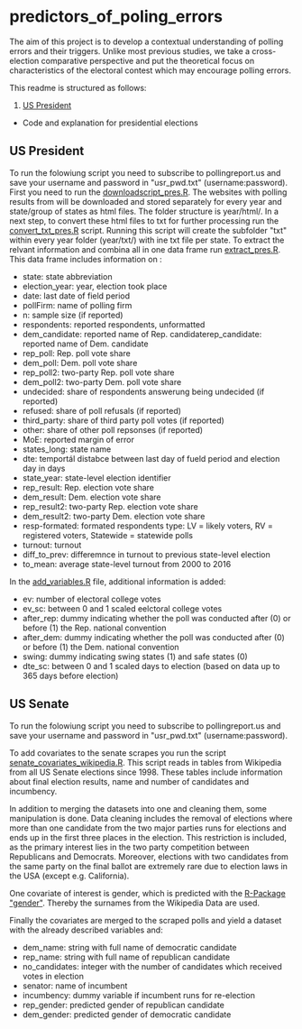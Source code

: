 # predictors_of_poling_errors
The aim of this project is to develop a contextual understanding of polling errors and their triggers. Unlike most previous studies, we take a cross-election comparative perspective and put the theoretical focus on characteristics of the electoral contest which may encourage polling errors.

This readme is structured as follows:

1. [US President](https://github.com/SinaMaria412/predictors_of_polling_errors#us-president)
- Code and explanation for presidential elections

## US President

To run the folowiung script you need to subscribe to pollingreport.us and save your username and password in "usr_pwd.txt" (username:password).
First you need to run the [downloadscript_pres.R](https://github.com/SinaMaria412/predictors_of_polling_errors/blob/master/us_president/scrape/downloadscript_pres.R). The websites with polling results from will be downloaded and stored separately for every year and state/group of states as html files. The folder structure is year/html/. In a next step, to convert these html files to txt for further processing run the [convert_txt_pres.R](https://github.com/SinaMaria412/predictors_of_polling_errors/blob/master/us_president/scrape/convert_txt_pres.R) script. Running this script will create the subfolder "txt" within every year folder (year/txt/) with ine txt file per state. To extract the relvant information and combina all in one data frame run [extract_pres.R](https://github.com/SinaMaria412/predictors_of_polling_errors/blob/master/us_president/scrape/extract_pres.R). This data frame includes information on :

- state: state abbreviation
- election_year: year, election took place
- date: last date of field period
- pollFirm: name of polling firm
- n: sample size (if reported)
- respondents: reported respondents, unformatted
- dem_candidate: reported name of Rep. candidaterep_candidate: reported name of Dem. candidate
- rep_poll: Rep. poll vote share 
- dem_poll: Dem. poll vote share 
- rep_poll2: two-party Rep. poll vote share 
- dem_poll2: two-party Dem. poll vote share 
- undecided: share of respondents answerung being undecided (if reported)
- refused: share of poll refusals (if reported)
- third_party: share of third party poll votes (if reported)
- other: share of other poll repsonses (if reported)
- MoE: reported margin of error
- states_long: state name
- dte: temportál distabce between last day of fueld period and election day in days
- state_year: state-level election identifier
- rep_result: Rep. election vote share
- dem_result: Dem. election vote share
- rep_result2: two-party Rep. election vote share
- dem_result2: two-party Dem. election vote share
- resp-formated: formated respondents type: LV = likely voters, RV = registered voters, Statewide = statewide polls
- turnout: turnout
- diff_to_prev: differemnce in turnout to previous state-level election
- to_mean: average state-level turnout from 2000 to 2016

In the [add_variables.R](https://github.com/SinaMaria412/predictors_of_polling_errors/blob/master/us_president/scrape/add_variables.R) file, additional information is added:

- ev: number of electoral college votes
- ev_sc: between 0 and 1 scaled eelctoral college votes
- after_rep: dummy indicating whether the poll was conducted after (0) or before (1) the Rep. national convention
- after_dem: dummy indicating whether the poll was conducted after (0) or before (1) the Dem. national convention
- swing: dummy indicating swing states (1) and safe states (0)
- dte_sc: between 0 and 1 scaled days to election (based on data up to 365 days before election)

## US Senate

To run the folowiung script you need to subscribe to pollingreport.us and save your username and password in "usr_pwd.txt" (username:password).



To add covariates to the senate scrapes you run the script [senate_covariates_wikipedia.R](https://github.com/SinaMaria412/predictors_of_polling_errors/blob/master/us_senate/covariates/senate_covariates_wikipedia.R). This script reads in tables from Wikipedia from all US Senate elections since 1998. These tables include information about final election results, name and number of candidates and incumbency. 

In addition to merging the datasets into one and cleaning them, some manipulation is done.
Data cleaning includes the removal of elections where more than one candidate from the two major parties runs for elections and ends up in the first three places in the election. This restriction is included, as the primary interest lies in the two party competition between Republicans and Democrats. Moreover, elections with two candidates from the same party on the final ballot are extremely rare due to election laws in the USA (except e.g. California).

One covariate of interest is gender, which is predicted with the [R-Package "gender"](https://cran.r-project.org/web/packages/gender/vignettes/predicting-gender.html). Thereby the surnames from the Wikipedia Data are used.

Finally the covariates are merged to the scraped polls and yield a dataset with the already described variables and:

- dem_name: string with full name of democratic candidate
- rep_name: string with full name of republican candidate
- no_candidates: integer with the number of candidates which received votes in election
- senator: name of incumbent
- incumbency: dummy variable if incumbent runs for re-election
- rep_gender: predicted gender of republican candidate
- dem_gender: predicted gender of democratic candidate
